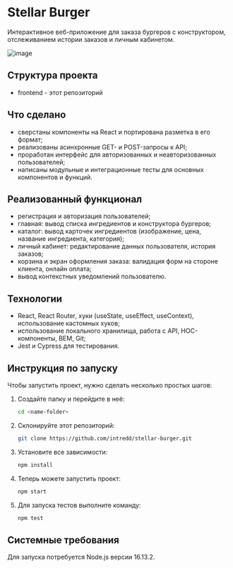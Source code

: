 # Stellar Burger

Интерактивное веб-приложение для заказа бургеров с конструктором, отслеживанием истории заказов и личным кабинетом.

![image](https://github.com/intredd/stellar-burger/assets/119800161/143d9c70-d6bc-4d31-bb94-0171041ccf90)

## Структура проекта

- frontend - этот репозиторий

## Что сделано

- сверстаны компоненты на React и портирована разметка в его формат;
- реализованы асинхронные GET- и POST-запросы к API;
- проработан интерфейс для авторизованных и неавторизованных пользователей;
- написаны модульные и интеграционные тесты для основных компонентов и функций.

## Реализованный функционал

- регистрация и авторизация пользователей;
- главная: вывод списка ингредиентов и конструктора бургеров;
- каталог: вывод карточек ингредиентов (изображение, цена, название ингредиента, категория);
- личный кабинет: редактирование данных пользователя, история заказов;
- корзина и экран оформления заказа: валидация форм на стороне клиента, онлайн оплата;
- вывод контекстных уведомлений пользователю.

## Технологии

- React, React Router, хуки (useState, useEffect, useContext), использование кастомных хуков;
- использование локального хранилища, работа с API, HOC-компоненты, BEM, Git;
- Jest и Cypress для тестирования.

## Инструкция по запуску

Чтобы запустить проект, нужно сделать несколько простых шагов:

1. Создайте папку и перейдите в неё:

   ```sh
   cd <name-folder>
   ```

2. Склонируйте этот репозиторий:

   ```sh
   git clone https://github.com/intredd/stellar-burger.git
   ```

3. Установите все зависимости:

   ```sh
   npm install
   ```

4. Теперь можете запустить проект:

   ```sh
   npm start
   ```

5. Для запуска тестов выполните команду:

   ```sh
   npm test
   ```

## Системные требования

Для запуска потребуется Node.js версии 16.13.2.
